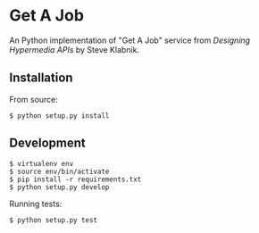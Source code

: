 Get A Job
=========

An Python implementation of "Get A Job" service from _Designing
Hypermedia APIs_ by Steve Klabnik.

Installation
------------

From source:

    $ python setup.py install

Development
-----------

    $ virtualenv env
    $ source env/bin/activate
    $ pip install -r requirements.txt
    $ python setup.py develop

Running tests:

    $ python setup.py test
